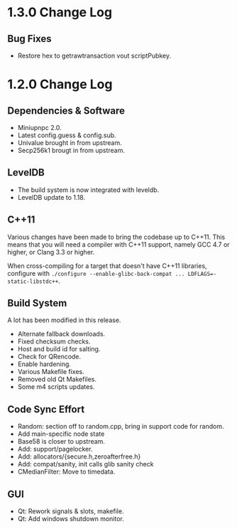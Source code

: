 1.3.0 Change Log
========================

Bug Fixes
------------------------

* Restore hex to getrawtransaction vout scriptPubkey. 

1.2.0 Change Log
========================

Dependencies & Software
------------------------

* Miniupnpc 2.0.
* Latest config.guess & config.sub.
* Univalue brought in from upstream.
* Secp256k1 brougt in from upstream.

LevelDB
------------------------

* The build system is now integrated with leveldb.
* LevelDB update to 1.18.

C++11
------------------------

Various changes have been made to bring the codebase up to C++11.
This means that you will need a compiler with C++11 support, namely
GCC 4.7 or higher, or Clang 3.3 or higher.

When cross-compiling for a target that doesn't have C++11 libraries, configure with
`./configure --enable-glibc-back-compat ... LDFLAGS=-static-libstdc++`.

Build System
------------------------

A lot has been modified in this release.
* Alternate fallback downloads.
* Fixed checksum checks.
* Host and build id for salting.
* Check for QRencode.
* Enable hardening.
* Various Makefile fixes.
* Removed old Qt Makefiles.
* Some m4 scripts updates.

Code Sync Effort
------------------------

* Random: section off to random.cpp, bring in support code for random. 
* Add main-specific node state 
* Base58 is closer to upstream.
* Add: support/pagelocker.
* Add: allocators/{secure.h,zeroafterfree.h} 
* Add: compat/sanity, init calls glib sanity check 
* CMedianFilter: Move to timedata.

GUI
------------------------

* Qt: Rework signals & slots, makefile.
* Qt: Add windows shutdown monitor. 

